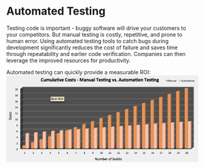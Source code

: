 # Automated Testing

Testing code is important - buggy software will drive your customers to your competitors. But manual testing is costly, repetitive, and prone to human error. Using automated testing tools to catch bugs during development significantly reduces the cost of failure and saves time through repeatability and earlier code verification. Companies can then leverage the improved resources for productivity.

Automated testing can quickly provide a measurable ROI:
![Manual vs Automated Testing cumulative cost](/images/manual_vs_auto_testing.png)
